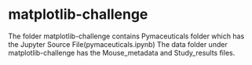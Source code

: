 # matplotlib-challenge
The folder matplotlib-challenge contains Pymaceuticals folder which has the Jupyter Source File(pymaceuticals.ipynb)
The data folder under matplotlib-challenge has the Mouse_metadata and Study_results files.

